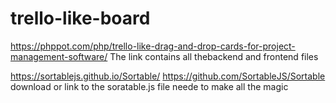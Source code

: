 # trello-like-board

https://phppot.com/php/trello-like-drag-and-drop-cards-for-project-management-software/
The link contains all thebackend and frontend files


https://sortablejs.github.io/Sortable/
https://github.com/SortableJS/Sortable
download or link to the soratable.js file neede to make all the magic
